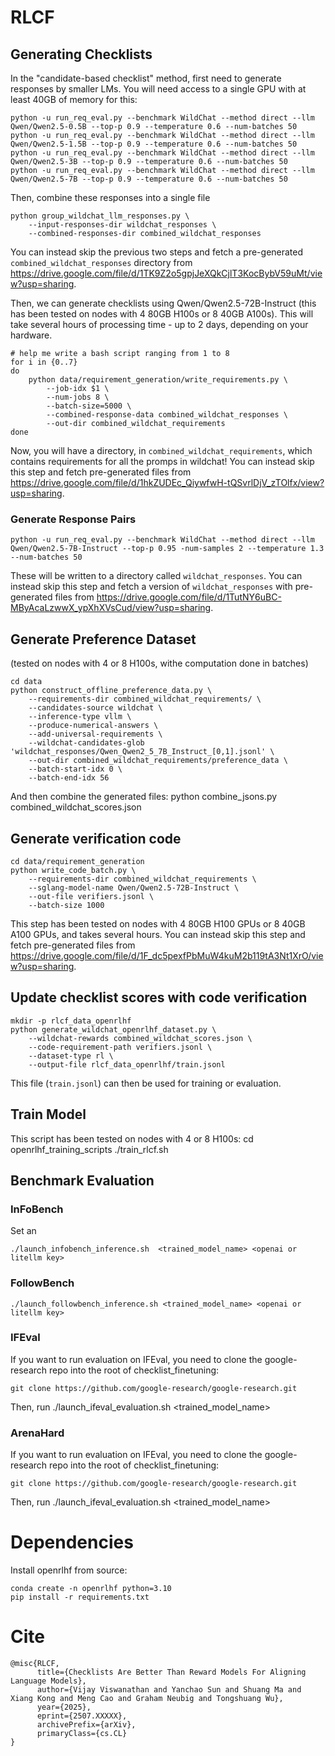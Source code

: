 # RLCF

## Generating Checklists
In the "candidate-based checklist" method, first need to generate responses by smaller LMs. You will need access to a single GPU with at least 40GB of memory for this:

```
python -u run_req_eval.py --benchmark WildChat --method direct --llm Qwen/Qwen2.5-0.5B --top-p 0.9 --temperature 0.6 --num-batches 50
python -u run_req_eval.py --benchmark WildChat --method direct --llm Qwen/Qwen2.5-1.5B --top-p 0.9 --temperature 0.6 --num-batches 50
python -u run_req_eval.py --benchmark WildChat --method direct --llm Qwen/Qwen2.5-3B --top-p 0.9 --temperature 0.6 --num-batches 50
python -u run_req_eval.py --benchmark WildChat --method direct --llm Qwen/Qwen2.5-7B --top-p 0.9 --temperature 0.6 --num-batches 50
```

Then, combine these responses into a single file
```
python group_wildchat_llm_responses.py \
    --input-responses-dir wildchat_responses \
    --combined-responses-dir combined_wildchat_responses
```

You can instead skip the previous two steps and fetch a pre-generated `combined_wildchat_responses` directory from https://drive.google.com/file/d/1TK9Z2o5gpjJeXQkCjlT3KocBybV59uMt/view?usp=sharing.

Then, we can generate checklists using Qwen/Qwen2.5-72B-Instruct (this has been tested on nodes with 4 80GB H100s or 8 40GB A100s). This will take several hours of processing time - up to 2 days, depending on your hardware.
```
# help me write a bash script ranging from 1 to 8
for i in {0..7}
do
    python data/requirement_generation/write_requirements.py \
        --job-idx $1 \
        --num-jobs 8 \
        --batch-size=5000 \
        --combined-response-data combined_wildchat_responses \
        --out-dir combined_wildchat_requirements
done
```

Now, you will have a directory, in `combined_wildchat_requirements`, which contains requirements for all the promps in wildchat! You can instead skip this step and fetch pre-generated files from https://drive.google.com/file/d/1hkZUDEc_QiywfwH-tQSvrlDjV_zTOlfx/view?usp=sharing.

### Generate Response Pairs
```
python -u run_req_eval.py --benchmark WildChat --method direct --llm Qwen/Qwen2.5-7B-Instruct --top-p 0.95 -num-samples 2 --temperature 1.3 --num-batches 50
```
These will be written to a directory called `wildchat_responses`. You can instead skip this step and fetch a version of `wildchat_responses` with pre-generated files from https://drive.google.com/file/d/1TutNY6uBC-MByAcaLzwwX_ypXhXVsCud/view?usp=sharing.


## Generate Preference Dataset

(tested on nodes with 4 or 8 H100s, withe computation done in batches)
```
cd data
python construct_offline_preference_data.py \
    --requirements-dir combined_wildchat_requirements/ \
    --candidates-source wildchat \
    --inference-type vllm \
    --produce-numerical-answers \
    --add-universal-requirements \
    --wildchat-candidates-glob 'wildchat_responses/Qwen_Qwen2_5_7B_Instruct_[0,1].jsonl' \
    --out-dir combined_wildchat_requirements/preference_data \
    --batch-start-idx 0 \
    --batch-end-idx 56
```

And then combine the generated files:
python combine_jsons.py combined_wildchat_scores.json


## Generate verification code
```
cd data/requirement_generation
python write_code_batch.py \
    --requirements-dir combined_wildchat_requirements \
    --sglang-model-name Qwen/Qwen2.5-72B-Instruct \
    --out-file verifiers.jsonl \
    --batch-size 1000
```

This step has been tested on nodes with 4 80GB H100 GPUs or 8 40GB A100 GPUs, and takes several hours. You can instead skip this step and fetch pre-generated files from https://drive.google.com/file/d/1F_dc5pexfPbMuW4kuM2b119tA3Nt1XrO/view?usp=sharing.

## Update checklist scores with code verification
```
mkdir -p rlcf_data_openrlhf
python generate_wildchat_openrlhf_dataset.py \
    --wildchat-rewards combined_wildchat_scores.json \
    --code-requirement-path verifiers.jsonl \
    --dataset-type rl \
    --output-file rlcf_data_openrlhf/train.jsonl
```

This file (`train.jsonl`) can then be used for training or evaluation.

## Train Model
This script has been tested on nodes with 4 or 8 H100s:
cd openrlhf_training_scripts
./train_rlcf.sh

## Benchmark Evaluation

### InFoBench
Set an
```
./launch_infobench_inference.sh  <trained_model_name> <openai or litellm key>
```

### FollowBench
```
./launch_followbench_inference.sh <trained_model_name> <openai or litellm key>
```

### IFEval
If you want to run evaluation on IFEval, you need to clone the google-research repo into the root of checklist_finetuning:
```
git clone https://github.com/google-research/google-research.git
```
Then, run ./launch_ifeval_evaluation.sh <trained_model_name>

### ArenaHard
If you want to run evaluation on IFEval, you need to clone the google-research repo into the root of checklist_finetuning:
```
git clone https://github.com/google-research/google-research.git
```
Then, run ./launch_ifeval_evaluation.sh <trained_model_name> <openai or litellm key>

# Dependencies
Install openrlhf from source:
```
conda create -n openrlhf python=3.10
pip install -r requirements.txt
```

# Cite
```
@misc{RLCF,
      title={Checklists Are Better Than Reward Models For Aligning Language Models},
      author={Vijay Viswanathan and Yanchao Sun and Shuang Ma and Xiang Kong and Meng Cao and Graham Neubig and Tongshuang Wu},
      year={2025},
      eprint={2507.XXXXX},
      archivePrefix={arXiv},
      primaryClass={cs.CL}
}
```

